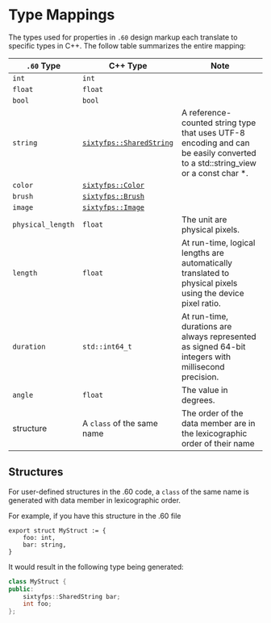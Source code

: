 # Type Mappings

The types used for properties in `.60` design markup each translate to specific types in C++.
The follow table summarizes the entire mapping:

| `.60` Type | C++ Type | Note |
| --- | --- | --- |
| `int` | `int` | |
| `float` | `float` | |
| `bool` | `bool` | |
| `string` | [`sixtyfps::SharedString`](api/structsixtyfps_1_1_shared_string.html) | A reference-counted string type that uses UTF-8 encoding and can be easily converted to a std::string_view or a const char *. |
| `color` | [`sixtyfps::Color`](api/classsixtyfps_1_1_color.html) | |
| `brush` | [`sixtyfps::Brush`](api/classsixtyfps_1_1_brush.html) | |
| `image` | [`sixtyfps::Image`](api/structsixtyfps_1_1_image.html) | |
| `physical_length` | `float` | The unit are physical pixels. |
| `length` | `float` | At run-time, logical lengths are automatically translated to physical pixels using the device pixel ratio. |
| `duration` | `std::int64_t` | At run-time, durations are always represented as signed 64-bit integers with millisecond precision. |
| `angle` | `float` | The value in degrees. |
| structure | A `class` of the same name | The order of the data member are in the lexicographic order of their name |

## Structures

For user-defined structures in the .60 code, a `class` of the same name is generated with data member
in lexicographic order.

For example, if you have this structure in the .60 file

```60,ignore
export struct MyStruct := {
    foo: int,
    bar: string,
}
```

It would result in the following type being generated:

```cpp
class MyStruct {
public:
    sixtyfps::SharedString bar;
    int foo;
};
```
